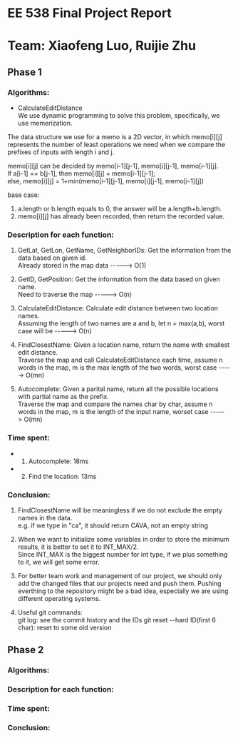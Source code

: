 # EE 538 Final Project Report

# Team: Xiaofeng Luo, Ruijie Zhu

## Phase 1

### Algorithms:  

* CalculateEditDistance  
We use dynamic programming to solve this problem, specifically, we use memerization.  

The data structure we use for a memo is a 2D vector, in which memo[i][j] represents 
the number of least operations we need when we compare the prefixes of inputs with length i and j.  

memo[i][j] can be decided by memo[i-1][j-1], memo[i][j-1], memo[i-1][j].  
If a[i-1] == b[j-1], then memo[i][j] = memo[i-1][j-1];  
else, memo[i][j] = 1+min(memo[i-1][j-1], memo[i][j-1], memo[i-1][j])  

base case:  
1. a.length or b.length equals to 0, the answer will be a.length+b.length.  
2. memo[i][j] has already been recorded, then return the recorded value.  

### Description for each function:  
1. GetLat, GetLon, GetName, GetNeighborIDs: Get the information from the data based on given id.  
Already stored in the map data -----> O(1)  

2. GetID, GetPosition: Get the information from the data based on given name.  
Need to traverse the map -----> O(n)  

3. CalculateEditDistance: Calculate edit distance between two location names.  
Assuming the length of two names are a and b, let n = max(a,b), worst case will be -----> O(n)  

4. FindClosestName: Given a location name, return the name with smallest edit distance.  
Traverse the map and call CalculateEditDistance each time, assume n words in the map, m is the max length of the two words, worst case -----> O(mn)  

5. Autocomplete: Given a parital name, return all the possible locations with partial name as the prefix.  
Traverse the map and compare the names char by char, assume n words in the map, m is the length of the input name, worset case -----> O(mn)  

### Time spent:  
* 1. Autocomplete: 
18ms  

* 2. Find the location: 
13ms   

### Conclusion:  
1. FindClosestName will be meaningless if we do not exclude the empty names in the data.  
e.g. if we type in "ca", it should return CAVA, not an empty string  

2. When we want to initialize some variables in order to store the minimum results, it is better to set it to INT_MAX/2.  
Since INT_MAX is the biggest number for int type, if we plus something to it, we will get some error.  

3. For better team work and management of our project, we should only add the changed files that our projects need and push them. Pushing everthing to the repository might be a bad idea, especially we are using different operating systems.  

4. Useful git commands:  
git log: see the commit history and the IDs
git reset --hard ID(first 6 char): reset to some old version



## Phase 2

### Algorithms:  

### Description for each function:  

### Time spent:  

### Conclusion:  

